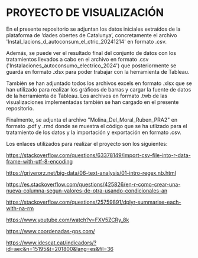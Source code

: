 # PROYECTO DE VISUALIZACIÓN

En el presente repositorio se adjuntan los datos iniciales extraídos de la plataforma de ‘dades obertes de Catalunya’, concretamente el archivo 'Instal_lacions_d_autoconsum_el_ctric_20241214' en formato .csv.

Además, se puede ver el resultado final del conjunto de datos con los tratamientos llevados a cabo en el archivo en formato .csv ('Instalaciones_autoconsumo_electrico_2024') que posteriormente se guarda en formato .xlsx para poder trabajar con la herramienta de Tableau. 

También se han adjuntado todos los archivos excels en formato .xlsx que se han utilizado para realizar los gráficos de barras y cargar la fuente de datos de la herramienta de Tableau. Los archivos en formato .twb de las visualizaciones implementadas también se han cargado en el presente repositorio. 

Finalmente, se adjunta el archivo "Molina_Del_Moral_Ruben_PRA2" en formato .pdf y .rmd donde se muestra el código que se ha utlizado para el tratamiento de los datos y la importación y exportación en formato .csv.

Los enlaces utilizados para realizar el proyecto son los siguientes:

https://stackoverflow.com/questions/63378149/import-csv-file-into-r-data-frame-with-utf-8-encoding

https://griverorz.net/big-data/06-text-analysis/01-intro-regex.nb.html

https://es.stackoverflow.com/questions/425826/en-r-como-crear-una-nueva-columna-segun-valores-de-otra-usando-condicionales-an

https://stackoverflow.com/questions/25759891/dplyr-summarise-each-with-na-rm

https://www.youtube.com/watch?v=FXV5ZCRy_8k

https://www.coordenadas-gps.com/

https://www.idescat.cat/indicadors/?id=aec&n=15195&t=201800&lang=es&fil=36
